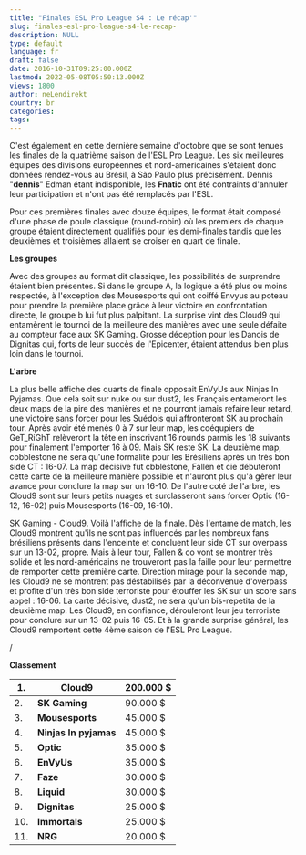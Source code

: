 ```yaml
---
title: "Finales ESL Pro League S4 : Le récap'"
slug: finales-esl-pro-league-s4-le-recap-
description: NULL
type: default
language: fr
draft: false
date: 2016-10-31T09:25:00.000Z
lastmod: 2022-05-08T05:50:13.000Z
views: 1800
author: neLendirekt
country: br
categories:
tags:
---
```

C'est également en cette dernière semaine d'octobre que se sont tenues les finales de la quatrième saison de l'ESL Pro League. Les six meilleures équipes des divisions européennes et nord-américaines s'étaient donc données rendez-vous au Brésil, à São Paulo plus précisément. Dennis "**dennis**" Edman étant indisponible, les **Fnatic** ont été contraints d'annuler leur participation et n'ont pas été remplacés par l'ESL.  
  
Pour ces premières finales avec douze équipes, le format était composé d'une phase de poule classique (round-robin) où les premiers de chaque groupe étaient directement qualifiés pour les demi-finales tandis que les deuxièmes et troisièmes allaient se croiser en quart de finale.

**Les groupes**

Avec des groupes au format dit classique, les possibilités de surprendre étaient bien présentes. Si dans le groupe A, la logique a été plus ou moins respectée, à l'exception des Mousesports qui ont coiffé Envyus au poteau pour prendre la première place grâce à leur victoire en confrontation directe, le groupe b lui fut plus palpitant. La surprise vint des Cloud9 qui entamèrent le tournoi de la meilleure des manières avec une seule défaite au compteur face aux SK Gaming. Grosse déception pour les Danois de Dignitas qui, forts de leur succès de l'Epicenter, étaient attendus bien plus loin dans le tournoi. 

**L'arbre**

La plus belle affiche des quarts de finale opposait EnVyUs aux Ninjas In Pyjamas. Que cela soit sur nuke ou sur dust2, les Français entameront les deux maps de la pire des manières et ne pourront jamais refaire leur retard, une victoire sans forcer pour les Suédois qui affronteront SK au prochain tour. Après avoir été menés 0 à 7 sur leur map, les coéqupiers de GeT\_RiGhT relèveront la tête en inscrivant 16 rounds parmis les 18 suivants pour finalement l'emporter 16 à 09\. Mais SK reste SK. La deuxième map, cobblestone ne sera qu'une formalité pour les Brésiliens après un très bon side CT : 16-07\. La map décisive fut cbblestone, Fallen et cie débuteront cette carte de la meilleure manière possible et n'auront plus qu'à gêrer leur avance pour conclure la map sur un 16-10\. De l'autre coté de l'arbre, les Cloud9 sont sur leurs petits nuages et surclasseront sans forcer Optic (16-12, 16-02) puis Mousesports (16-09, 16-10).  
  
SK Gaming - Cloud9\. Voilà l'affiche de la finale. Dès l'entame de match, les Cloud9 montrent qu'ils ne sont pas influencés par les nombreux fans brésiliens présents dans l'enceinte et concluent leur side CT sur overpass sur un 13-02, propre. Mais à leur tour, Fallen & co vont se montrer très solide et les nord-américains ne trouveront pas la faille pour leur permettre de remporter cette première carte. Direction mirage pour la seconde map, les Cloud9 ne se montrent pas déstabilisés par la déconvenue d'overpass et profite d'un très bon side terroriste pour étouffer les SK sur un score sans appel : 16-06\. La carte décisive, dust2, ne sera qu'un bis-repetita de la deuxième map. Les Cloud9, en confiance, dérouleront leur jeu terroriste pour conclure sur un 13-02 puis 16-05\. Et à la grande surprise général, les Cloud9 remportent cette 4ème saison de l'ESL Pro League.  

/

**Classement**

| 1.  | **Cloud9**            | 200.000 $ |
| --- | --------------------- | --------- |
| 2.  | **SK Gaming**         | 90.000 $  |
| 3.  | **Mousesports**       | 45.000 $  |
| 4.  | **Ninjas In pyjamas** | 45.000 $  |
| 5.  | **Optic**             | 35.000 $  |
| 6.  | **EnVyUs**            | 35.000 $  |
| 7.  | **Faze**              | 30.000 $  |
| 8.  | **Liquid**            | 30.000 $  |
| 9.  | **Dignitas**          | 25.000 $  |
| 10. | **Immortals**         | 25.000 $  |
| 11. | **NRG**               | 20.000 $  |
